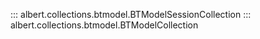 ::: albert.collections.btmodel.BTModelSessionCollection
::: albert.collections.btmodel.BTModelCollection
